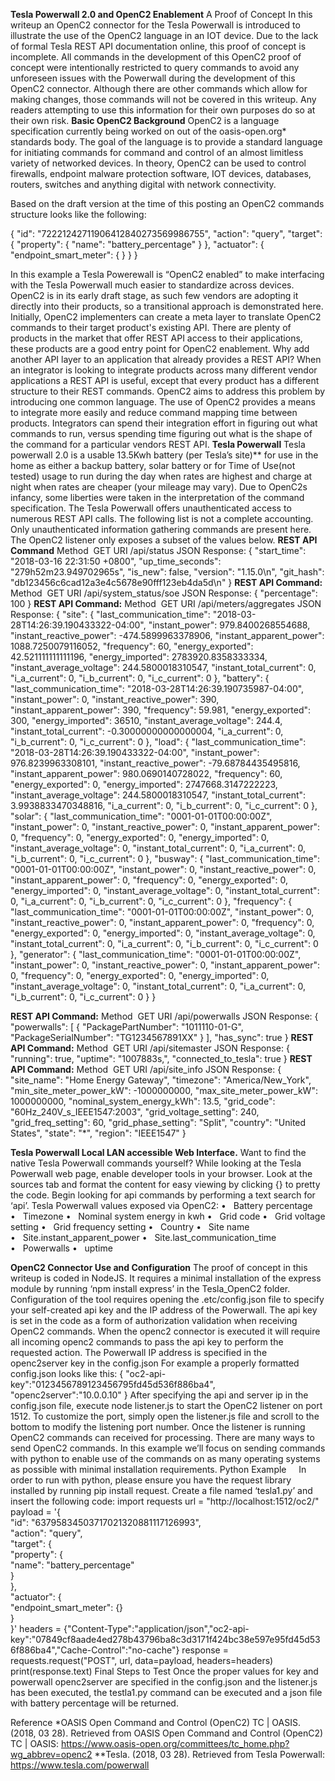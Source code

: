 **Tesla Powerwall 2.0 and OpenC2 Enablement**
A Proof of Concept
In this writeup an OpenC2 connector for the Tesla Powerwall is introduced to illustrate the use of the OpenC2 language in an IOT device. Due to the lack of formal Tesla REST API documentation online, this proof of concept is incomplete. All commands in the development of this OpenC2 proof of concept were intentionally restricted to query commands to avoid any unforeseen issues with the Powerwall during the development of this OpenC2 connector. Although there are other commands which allow for making changes, those commands will not be covered in this writeup. Any readers attempting to use this information for their own purposes do so at their own risk.
**Basic OpenC2 Background**
OpenC2 is a language specification currently being worked on out of the oasis-open.org* standards body. The goal of the language is to provide a standard language for initiating commands for command and control of an almost limitless variety of networked devices. In theory, OpenC2 can be used to control firewalls, endpoint malware protection software, IOT devices, databases, routers, switches and anything digital with network connectivity. 

Based on the draft version at the time of this posting an OpenC2 commands structure looks like the following:

{
"id": "72221242711906412840273569986755",
"action": "query",
"target": {
"property": {
"name": "battery_percentage"
}
},
"actuator": {
"endpoint_smart_meter": {
}
}
}

In this example a Tesla Powerewall is “OpenC2 enabled” to make interfacing with the Tesla Powerwall much easier to standardize across devices. OpenC2 is in its early draft stage, as such few vendors are adopting it directly into their products, so a transitional approach is demonstrated here. Initially, OpenC2 implementers can create a meta layer to translate OpenC2 commands to their target product's existing API. There are plenty of products in the market that offer REST API access to their applications, these products are a good entry point for OpenC2 enablement. Why add another API layer to an application that already provides a REST API? When an integrator is looking to integrate products across many different vendor applications a REST API is useful, except that every product has a different structure to their REST commands. OpenC2 aims to address this problem by introducing one common language. The use of OpenC2 provides a means to integrate more easily and reduce command mapping time between products. Integrators can spend their integration effort in figuring out what commands to run, versus spending time figuring out what is the shape of the command for a particular vendors REST API.
**Tesla Powerwall**
Tesla powerwall 2.0 is a usable 13.5Kwh battery (per Tesla’s site)** for use in the home as either a backup battery, solar battery or for Time of Use(not tested) usage to run during the day when rates are highest and charge at night when rates are cheaper (your mileage may vary). Due to OpenC2s infancy, some liberties were taken in the interpretation of the command specification. 
The Tesla Powerwall offers unauthenticated access to numerous REST API calls. The following list is not a complete accounting. Only unauthenticated information gathering commands are present here. The OpenC2 listener only exposes a subset of the values below. 
**REST API Command**
Method  GET
URI /api/status
JSON Response:
{
"start_time": "2018-03-16 22:31:50 +0800",
"up_time_seconds": "279h52m23.949702965s",
"is_new": false,
"version": "1.15.0\n",
"git_hash": "db123456c6cad12a3e4c5678e90fff123eb4da5d\n"
}
**REST API Command:**
Method  GET
URI /api/system_status/soe
JSON Response:
{
"percentage": 100
}
**REST API Command:**
Method  GET
URI /api/meters/aggregates
JSON Response:
{
"site": {
"last_communication_time": "2018-03-28T14:26:39.190433322-04:00",
"instant_power": 979.8400268554688,
"instant_reactive_power": -474.5899963378906,
"instant_apparent_power": 1088.7250079116052,
"frequency": 60,
"energy_exported": 42.521111111111196,
"energy_imported": 2783920.8358333334,
"instant_average_voltage": 244.5800018310547,
"instant_total_current": 0,
"i_a_current": 0,
"i_b_current": 0,
"i_c_current": 0
},
"battery": {
"last_communication_time": "2018-03-28T14:26:39.190735987-04:00",
"instant_power": 0,
"instant_reactive_power": 390,
"instant_apparent_power": 390,
"frequency": 59.981,
"energy_exported": 300,
"energy_imported": 36510,
"instant_average_voltage": 244.4,
"instant_total_current": -0.30000000000000004,
"i_a_current": 0,
"i_b_current": 0,
"i_c_current": 0
},
"load": {
"last_communication_time": "2018-03-28T14:26:39.190433322-04:00",
"instant_power": 976.8239963308101,
"instant_reactive_power": -79.68784435495816,
"instant_apparent_power": 980.0690140728022,
"frequency": 60,
"energy_exported": 0,
"energy_imported": 2747668.3147222223,
"instant_average_voltage": 244.5800018310547,
"instant_total_current": 3.9938833470348816,
"i_a_current": 0,
"i_b_current": 0,
"i_c_current": 0
},
"solar": {
"last_communication_time": "0001-01-01T00:00:00Z",
"instant_power": 0,
"instant_reactive_power": 0,
"instant_apparent_power": 0,
"frequency": 0,
"energy_exported": 0,
"energy_imported": 0,
"instant_average_voltage": 0,
"instant_total_current": 0,
"i_a_current": 0,
"i_b_current": 0,
"i_c_current": 0
},
"busway": {
"last_communication_time": "0001-01-01T00:00:00Z",
"instant_power": 0,
"instant_reactive_power": 0,
"instant_apparent_power": 0,
"frequency": 0,
"energy_exported": 0,
"energy_imported": 0,
"instant_average_voltage": 0,
"instant_total_current": 0,
"i_a_current": 0,
"i_b_current": 0,
"i_c_current": 0
},
"frequency": {
"last_communication_time": "0001-01-01T00:00:00Z",
"instant_power": 0,
"instant_reactive_power": 0,
"instant_apparent_power": 0,
"frequency": 0,
"energy_exported": 0,
"energy_imported": 0,
"instant_average_voltage": 0,
"instant_total_current": 0,
"i_a_current": 0,
"i_b_current": 0,
"i_c_current": 0
},
"generator": {
"last_communication_time": "0001-01-01T00:00:00Z",
"instant_power": 0,
"instant_reactive_power": 0,
"instant_apparent_power": 0,
"frequency": 0,
"energy_exported": 0,
"energy_imported": 0,
"instant_average_voltage": 0,
"instant_total_current": 0,
"i_a_current": 0,
"i_b_current": 0,
"i_c_current": 0
}
}

**REST API Command:**
Method  GET
URI /api/powerwalls
JSON Response:
{
"powerwalls": [
{
"PackagePartNumber": "1011110-01-G",
"PackageSerialNumber": "TG1234567891XX"
}
],
"has_sync": true
}
**REST API Command:**
Method  GET
URI /api/sitemaster
JSON Response:
{
"running": true,
"uptime": "1007883s,",
"connected_to_tesla": true
}
**REST API Command:**
Method  GET
URI /api/site_info
JSON Response:
{
"site_name": "Home Energy Gateway",
"timezone": "America/New_York",
"min_site_meter_power_kW": -1000000000,
"max_site_meter_power_kW": 1000000000,
"nominal_system_energy_kWh": 13.5,
"grid_code": "60Hz_240V_s_IEEE1547:2003",
"grid_voltage_setting": 240,
"grid_freq_setting": 60,
"grid_phase_setting": "Split",
"country": "United States",
"state": "*",
"region": "IEEE1547"
}


**Tesla Powerwall Local LAN accessible Web Interface.**
Want to find the native Tesla Powerwall commands yourself? While looking at the Tesla Powerwall web page, enable developer tools in your browser. Look at the sources tab and format the content for easy viewing by clicking {} to pretty the code. Begin looking for api commands by performing a text search for ‘api’.
Tesla Powerwall values exposed via OpenC2:
•   Battery percentage
•   Timezone
•   Nominal system energy in kwh
•   Grid code
•   Grid voltage setting
•   Grid frequency setting
•   Country
•   Site name
•   Site.instant_apparent_power
•   Site.last_communication_time
•   Powerwalls
•   uptime


**OpenC2 Connector Use and Configuration**
The proof of concept in this writeup is coded in NodeJS. It requires a minimal installation of the express module by running ‘npm install express’ in the Tesla_OpenC2 folder. Configuration of the tool requires opening the .etc/config.json file to specify your self-created api key and the IP address of the Powerwall. The api key is set in the code as a form of authorization validation when receiving OpenC2 commands. When the openc2 connector is executed it will require all incoming openc2 commands to pass the api key to perform the requested action. The Powerwall IP address is specified in the openc2server key in the config.json For example a properly formatted config.json looks like this:
{
"oc2-api-key":"0123456789123456795fd45d536f886ba4",
"openc2server":"10.0.0.10"
}
After specifying the api and server ip in the config.json file, execute node listener.js to start the OpenC2 listener on port 1512. To customize the port, simply open the listener.js file and scroll to the bottom to modify the listening port number. Once the listener is running OpenC2 commands can received for processing. 
There are many ways to send OpenC2 commands. In this example we’ll focus on sending commands with python to enable use of the commands on as many operating systems as possible with minimal installation requirements.
Python Example
    In order to run with python, please ensure you have the request library installed by running pip install request. Create a file named ‘tesla1.py’ and insert the following code:
import requests 
url = "http://localhost:1512/oc2/" 
payload = '{\
"id": "63795834503717021320881117126993",\
"action": "query",\
"target": {\
"property": {\
"name": "battery_percentage"\
}\
},\
"actuator": {\
"endpoint_smart_meter": {}\
}\
}'
headers = {"Content-Type":"application/json","oc2-api-key":"07849cf8aade4ed278b43796ba8c3d3171f424bc38e597e95fd45d536f886ba4","Cache-Control":"no-cache"}
response = requests.request("POST", url, data=payload, headers=headers)
print(response.text)
Final Steps to Test
Once the proper values for key and powerwall openc2server are specified in the config.json and the listener.js has been executed, the testla1.py command can be executed and a json file with battery percentage will be returned.



Reference
*OASIS Open Command and Control (OpenC2) TC | OASIS. (2018, 03 28). Retrieved from OASIS Open Command and Control (OpenC2) TC | OASIS: https://www.oasis-open.org/committees/tc_home.php?wg_abbrev=openc2
**Tesla. (2018, 03 28). Retrieved from Tesla Powerwall: https://www.tesla.com/powerwall
